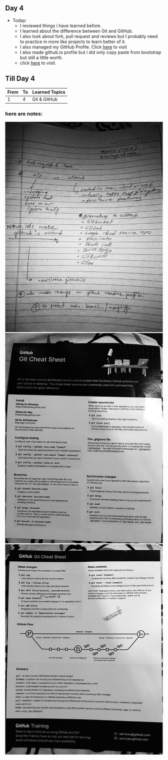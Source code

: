 ## Day 4

* Today:
    * I reviewed things i have learned before.
    * I learned about the difference between Git and GitHub.
    * I also look about fork, pull request and reviews but I probably need to practice in more like projects to learn better of it.
    * I also managed my GitHub Profile. Click [here](https://github.com/realtirtha) to visit
    * I also made github.io profile but i did only copy paste from bootstrap but still a little worth.
    * click [here](https://realtirtha.github.io) to visit.

## Till Day 4
|From|To|Learned Topics|
|----|----|----|
|1|4|Git & GitHub|


### here are notes:
![Images](https://github.com/realtirtha/100DaysOfCode-ProgressTracker/blob/main/images/4a.jpg)
![Images](https://github.com/realtirtha/100DaysOfCode-ProgressTracker/blob/main/images/4b.jpg)
![Images](https://github.com/realtirtha/100DaysOfCode-ProgressTracker/blob/main/images/4c.jpg)